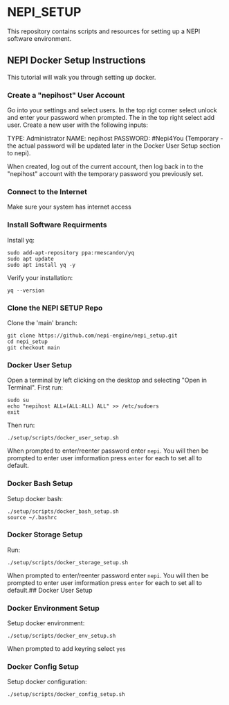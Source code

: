 # NEPI_SETUP
This repository contains scripts and resources for setting up a NEPI software environment.

## NEPI Docker Setup Instructions

This tutorial will walk you through setting up docker.

### Create a "nepihost" User Account
Go into your settings and select users. In the top rigt corner select unlock and enter your password when prompted. The in the top right select add user. 
Create a new user with the following inputs:

  TYPE: Administrator
  NAME: nepihost
  PASSWORD: #Nepi4You (Temporary - the actual password will be updated later in the Docker User Setup section to nepi).

When created, log out of the current account, then log back in to the "nepihost" account with the temporary password you previously set.

### Connect to the Internet
Make sure your system has internet access

### Install Software Requirments
Install yq:

    sudo add-apt-repository ppa:rmescandon/yq
    sudo apt update
    sudo apt install yq -y

Verify your installation:

    yq --version

### Clone the NEPI SETUP Repo
Clone the 'main' branch:

    git clone https://github.com/nepi-engine/nepi_setup.git
    cd nepi_setup
    git checkout main


### Docker User Setup
Open a terminal by left clicking on the desktop and selecting "Open in Terminal".
First run:

    sudo su
    echo "nepihost ALL=(ALL:ALL) ALL" >> /etc/sudoers
    exit

Then run:

    ./setup/scripts/docker_user_setup.sh

When prompted to enter/reenter password enter `nepi`. You will then be prompted to enter user imformation press `enter` for each to set all to default.

### Docker Bash Setup
Setup docker bash:

    ./setup/scripts/docker_bash_setup.sh
    source ~/.bashrc

### Docker Storage Setup
Run:

    ./setup/scripts/docker_storage_setup.sh

When prompted to enter/reenter password enter `nepi`. You will then be prompted to enter user imformation press `enter` for each to set all to default.## Docker User Setup

### Docker Environment Setup
Setup docker environment:

    ./setup/scripts/docker_env_setup.sh

When prompted to add keyring select `yes`

### Docker Config Setup
Setup docker configuration:

    ./setup/scripts/docker_config_setup.sh
